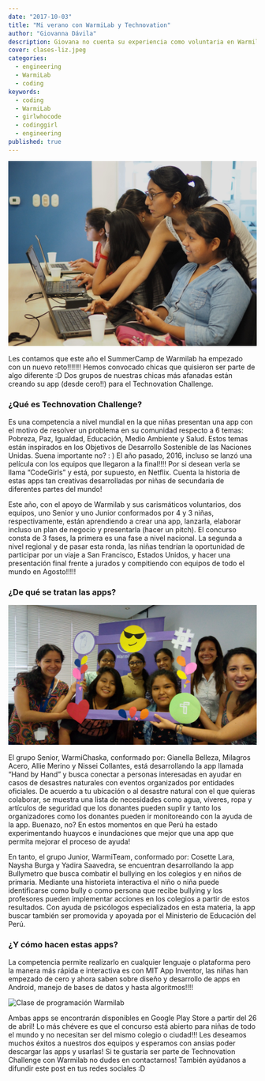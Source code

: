 ```yaml
---
date: "2017-10-03"
title: "Mi verano con WarmiLab y Technovation"
author: "Giovanna Dávila"
description: Giovana no cuenta su experiencia como voluntaria en Warmilab y cómo el equipo WarmiChaska creó su primera aplicación móbil para el concurso de Technovation.
cover: clases-liz.jpeg
categories:
  - engineering
  - WarmiLab
  - coding
keywords:
  - coding
  - WarmiLab
  - girlwhocode
  - codinggirl
  - engineering
published: true
---
```


![](./clases-liz.jpeg "Niñas aprendiendo a programar")

Les contamos que este año el SummerCamp de Warmilab ha empezado con un nuevo reto!!!!!!! Hemos convocado chicas que quisieron ser parte de algo diferente :D Dos grupos de nuestras chicas más afanadas están creando su app (desde cero!!) para el Technovation Challenge.

### ¿Qué es Technovation Challenge?

Es una competencia a nivel mundial en la que niñas presentan una app con el motivo de resolver un problema en su comunidad respecto a 6 temas: Pobreza, Paz, Igualdad, Educación, Medio Ambiente y Salud. Estos temas están inspirados en los Objetivos de Desarrollo Sostenible de las Naciones Unidas. Suena importante no? : )
El año pasado, 2016, incluso se lanzó una película con los equipos que llegaron a la final!!!! Por si desean verla se llama “CodeGirls” y está, por supuesto, en Netflix. Cuenta la historia de estas apps tan creativas desarrolladas por niñas de secundaria de diferentes partes del mundo!

Este año, con el apoyo de Warmilab y sus carismáticos voluntarios, dos equipos, uno Senior y uno Junior conformados por 4 y 3 niñas, respectivamente, están aprendiendo a crear una app, lanzarla, elaborar incluso un plan de negocio y presentarla (hacer un pitch). El concurso consta de 3 fases, la primera es una fase a nivel nacional. La segunda a nivel regional y de pasar esta ronda, las niñas tendrían la oportunidad de participar por un viaje a San Francisco, Estados Unidos, y hacer una presentación final frente a jurados y compitiendo con equipos de todo el mundo en Agosto!!!!!

### ¿De qué se tratan las apps?

![Equipo Warmi Chaska](./WarmiChaska.jpeg "Equipo Warmi Chaska")

El grupo Senior, WarmiChaska, conformado por: Gianella Belleza, Milagros Acero, Allie Merino y Nissei Collantes, está desarrollando la app llamada “Hand by Hand” y busca conectar a personas interesadas en ayudar en casos de desastres naturales con eventos organizados por entidades oficiales. De acuerdo a tu ubicación o al desastre natural con el que quieras colaborar, se muestra una lista de necesidades como agua, víveres, ropa y artículos de seguridad que los donantes pueden suplir y tanto los organizadores como los donantes pueden ir monitoreando con la ayuda de la app. Buenazo, no? En estos momentos en que Perú ha estado experimentando huaycos e inundaciones que mejor que una app que permita mejorar el proceso de ayuda!

En tanto, el grupo Junior, WarmiTeam, conformado por: Cosette Lara, Naysha Burga y Yadira Saavedra, se encuentran desarrollando la app Bullymetro que busca combatir el bullying en los colegios y en niños de primaria. Mediante una historieta interactiva el niño o niña puede identificarse como bully o como persona que recibe bullying y los profesores pueden implementar acciones en los colegios a partir de estos resultados. Con ayuda de psicólogos especializados en esta materia, la app buscar también ser promovida y apoyada por el Ministerio de Educación del Perú.

### ¿Y cómo hacen estas apps?

La competencia permite realizarlo en cualquier lenguaje o plataforma pero la manera más rápida e interactiva es con MIT App Inventor, las niñas han empezado de cero y ahora saben sobre diseño y desarrollo de apps en Android, manejo de bases de datos y hasta algoritmos!!!!

![Clase de programación Warmilab](./P2180258.JPG "Clase de programación Warmilab")

Ambas apps se encontrarán disponibles en Google Play Store a partir del 26 de abril!
Lo más chévere es que el concurso está abierto para niñas de todo el mundo y no necesitan ser del mismo colegio o ciudad!!! Les deseamos muchos éxitos a nuestros dos equipos y esperamos con ansias poder descargar las apps y usarlas!
Si te gustaría ser parte de Technovation Challenge con Warmilab no dudes en contactarnos! También ayúdanos a difundir este post en tus redes sociales :D
